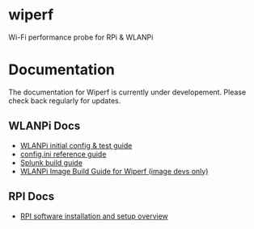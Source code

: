 # wiperf

Wi-Fi performance probe for RPi & WLANPi

# Documentation

The documentation for Wiperf is currently under developement. Please check back regularly for updates.

## WLANPi Docs

- [WLANPi initial config & test guide][wlanpi_config]
- [config.ini reference guide][config_ini]
- [Splunk build guide][splunk_build]
- [WLANPi Image Build Guide for Wiperf (image devs only)][wlanpi_build]


## RPI Docs

- [RPI software installation and setup overview][rpi_readme]

<!-- link list -->
[rpi_readme]: docs/README_RPi.md
[wlanpi_build]: docs/README_WLANPi_Image_Build.md
[wlanpi_config]: docs/README_WLANPi_Config.md
[config_ini]: docs/README_Config.ini.md
[splunk_build]: https://github.com/wifinigel/wiperf/raw/master/docs/WLANPi%20Wiperf%20Probe%20-%20Splunk%20Build.pdf
